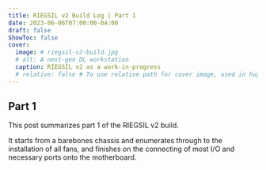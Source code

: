 ```yaml
---
title: RIEGSIL v2 Build Log | Part 1
date: 2023-06-06T07:00:00-04:00
draft: false
ShowToc: false
cover:
  image: # riegsil-v2-build.jpg
  # alt: A next-gen DL workstation
  caption: RIEGSIL v2 as a work-in-progress
  # relative: false # To use relative path for cover image, used in hugo Page-bundles
---
```


## Part 1

This post summarizes part 1 of the RIEGSIL v2 build.

It starts from a barebones chassis and enumerates through to the installation of all fans, and finishes on the connecting of most I/O and necessary ports onto the motherboard.